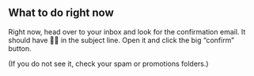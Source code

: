 ## What to do right now

Right now, head over to your inbox and look for the confirmation email.
It should have 🐍🚀 in the subject line.
Open it and click the big “confirm” button.

(If you do not see it, check your spam or promotions folders.)

